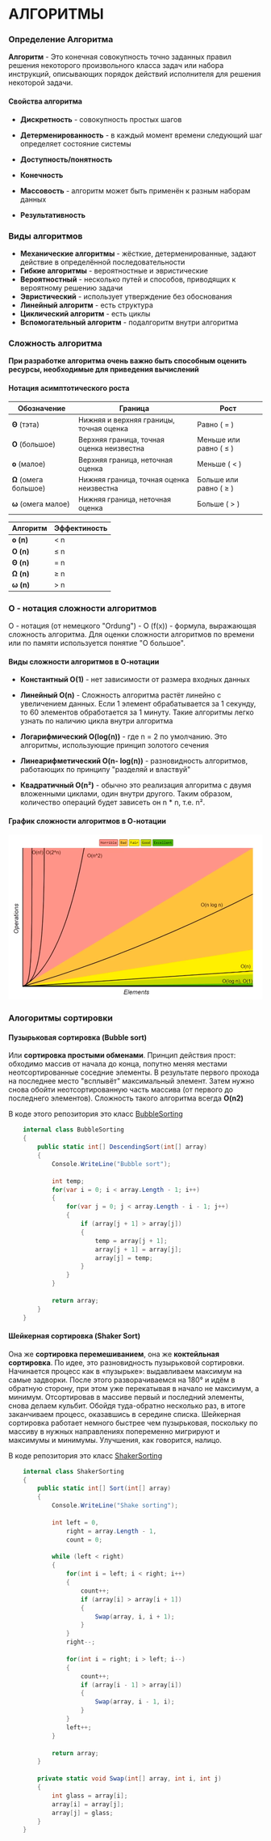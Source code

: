 # АЛГОРИТМЫ

### Определение Алгоритма


**Алгоритм** - Это конечная совокупность точно заданных правил решения некоторого произвольного класса задач или набора инструкций, описывающих порядок действий исполнителя для решения некоторой задачи.

#### Свойства алгоритма

- **Дискретность** - совокупность простых шагов

- **Детерменированность** - в каждый момент времени следующий шаг определяет состояние системы

- **Доступность/понятность**

- **Конечность**

- **Массовость** - алгоритм может быть применён к разным наборам данных

- **Результативность**

### Виды алгоритмов

- **Механические алгоритмы** - жёсткие, детерменированные, задают действие в определённой последовательности
- **Гибкие алгоритмы** - вероятностные и эвристические
- **Вероятностный** - несколько путей и способов, приводящих к вероятному решению задачи
- **Эвристический** - использует утверждение без обоснования
- **Линейный алгоритм** - есть структура
- **Циклический алгоритм** - есть циклы
- **Вспомогательный алгоритм** - подалгоритм внутри алгоритма


### Сложность алгоритма

**При разработке алгоритма очень важно быть способным оценить ресурсы, необходимые для приведения вычислений**

#### Нотация асимптотического роста

| Обозначение | Граница| Рост |
| ----- | ----- | ---- |
| **Θ** (тэта) | Нижняя и верхняя границы, точная оценка | Равно ( = )  |
| **O** (большое) | Верхняя граница, точная оценка неизвестна | Меньше или равно ( ≤ )  |
| **o** (малое) | Верхняя граница, неточная оценка | Меньше ( < ) |
| **Ω** (омега большое) | Нижняя граница, точная оценка неизвестна | Больше или равно ( ≥ )  |
| **ω** (омега малое) | Нижняя граница, неточная оценка  | Больше ( > ) |


| Алгоритм | Эффектиность |
| ----- | ---- |
| **o (n)** |  < n |
| **O (n)** | ≤ n |
| **Θ (n)** | = n |
| **Ω (n)** | ≥ n |
| **ω (n)** | > n |

### O - нотация сложности алгоритмов

О - нотация (от немецкого "Ordung") - O (f(x)) - формула, выражающая сложность алгоритма. Для оценки сложности алгоритмов по времени или по памяти используется понятие "О большое".

#### Виды сложности алгоритмов в О-нотации

- **Константный O(1)** - нет зависимости от размера входных данных

- **Линейный O(n)** - Сложность алгоритма растёт линейно с увеличением данных. Если 1 элемент обрабатывается за 1 секунду, то 60 элементов обработается за 1 минуту. Такие алгоритмы легко узнать по наличию цикла внутри алгоритма

- **Логарифмический O(log(n))** - где n = 2 по умолчанию. Это алгоритмы, использующие принцип золотого сечения 

- **Линеарифметический O(n- log(n))** - разновидность алгоритмов, работающих по принципу "разделяй и властвуй"

- **Квадратичный O(n²)** - обычно это реализация алгоритма с двумя вложенными циклами, один внутри другого. Таким образом, количество операций будет зависеть он n * n, т.е. n². 

#### График сложности алгоритмов в О-нотации

![График сложности алгоритмов](/img/bigOcomplexityChart.png)

### Алогоритмы сортировки

#### Пузырьковая сортировка (Bubble sort)

Или **сортировка простыми обменами**. Принцип действия прост: обходимо массив от начала до конца, попутно меняя местами неотсортированные соседние элементы. В результате первого прохода на последнее место "всплывёт" максимальный элемент. Затем нужно снова обойти неотсортированную часть массива (от первого до последнего элементов). Сложность такого алгоритма всегда **O(n2)**

В коде этого репозитория это класс [BubbleSorting](/BubbleSorting.cs)

```csharp
    internal class BubbleSorting
    {
        public static int[] DescendingSort(int[] array)
        {
            Console.WriteLine("Bubble sort");

            int temp;
            for(var i = 0; i < array.Length - 1; i++)
            {
                for(var j = 0; j < array.Length - i - 1; j++)
                {
                    if (array[j + 1] > array[j])
                    {
                        temp = array[j + 1];
                        array[j + 1] = array[j];
                        array[j] = temp;
                    }
                }
            }

            return array;
        }
    }
```

#### Шейкерная сортировка (Shaker Sort)

Она же **сортировка перемешиванием**, она же **коктейльная сортировка**. По идее, это разновидность пузырьковой сортировки.
Начинается процесс как в «пузырьке»: выдавливаем максимум на самые задворки. После этого разворачиваемся на 180° и идём в обратную сторону, при этом уже перекатывая в начало не максимум, а минимум. Отсортировав в массиве первый и последний элементы, снова делаем кульбит. Обойдя туда-обратно несколько раз, в итоге заканчиваем процесс, оказавшись в середине списка.
Шейкерная сортировка работает немного быстрее чем пузырьковая, поскольку по массиву в нужных направлениях попеременно мигрируют и максимумы и минимумы. Улучшения, как говорится, налицо.

В коде репозитория это класс [ShakerSorting](/ShakerSorting.cs)

```csharp
    internal class ShakerSorting
    {
        public static int[] Sort(int[] array)
        {
            Console.WriteLine("Shake sorting");

            int left = 0,
                right = array.Length - 1,
                count = 0;

            while (left < right)
            {
                for(int i = left; i < right; i++)
                {
                    count++;
                    if (array[i] > array[i + 1])
                    {
                        Swap(array, i, i + 1);
                    }
                }
                right--;

                for(int i = right; i > left; i--)
                {
                    count++;
                    if (array[i - 1] > array[i])
                    {
                        Swap(array, i - 1, i);
                    }
                }
                left++;
            }

            return array;
        }

        private static void Swap(int[] array, int i, int j)
        {
            int glass = array[i];
            array[i] = array[j];
            array[j] = glass;
        }
    }
```
